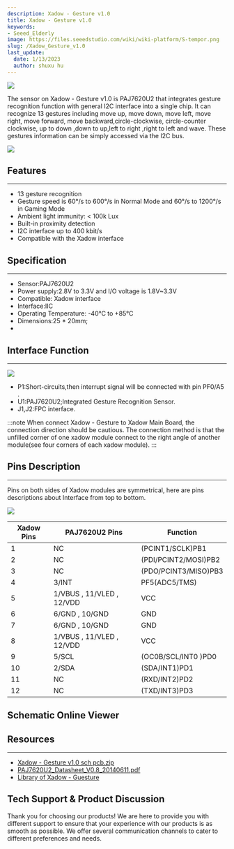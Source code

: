 ```yaml
---
description: Xadow - Gesture v1.0
title: Xadow - Gesture v1.0
keywords:
- Seeed_Elderly
image: https://files.seeedstudio.com/wiki/wiki-platform/S-tempor.png
slug: /Xadow_Gesture_v1.0
last_update:
  date: 1/13/2023
  author: shuxu hu
---
```


![](https://files.seeedstudio.com/wiki/Xadow_Gesture_v1.0/img/Xadow_-_Gesture_3.jpg)

The sensor on Xadow - Gesture v1.0 is PAJ7620U2 that integrates gesture recognition function with general I2C interface into a single chip. It can recognize 13 gestures including move up, move down, move left, move right, move forward, move backward,circle-clockwise, circle-counter clockwise, up to down ,down to up,left to right ,right to left and wave. These gestures information can be simply accessed via the I2C bus.

[![](https://files.seeedstudio.com/wiki/Seeed-WiKi/docs/images/300px-Get_One_Now_Banner-ragular.png)](https://www.seeedstudio.com/Xadow-Gesture-v1.0-p-2460.html)

## Features
---
- 13 gesture recognition
- Gesture speed is 60°/s to 600°/s in Normal Mode and 60°/s to 1200°/s in Gaming Mode
- Ambient light immunity: < 100k Lux
- Built-in proximity detection
- I2C interface up to 400 kbit/s
- Compatible with the Xadow interface

## Specification
---
- Sensor:PAJ7620U2
- Power supply:2.8V to 3.3V and I/O voltage is 1.8V~3.3V
- Compatible: Xadow interface
- Interface:IIC
- Operating Temperature: -40°C to +85°C
- Dimensions:25 * 20mm;
-
## Interface Function
---
![](https://files.seeedstudio.com/wiki/Xadow_Gesture_v1.0/img/Xadow_-_Gesture_2.jpg)

- P1:Short-circuits,then interrupt signal will be connected with pin PF0/A5 .
- U1:PAJ7620U2;Integrated Gesture Recognition Sensor.
- J1,J2:FPC interface.

:::note
When connect Xadow - Gesture to Xadow Main Board, the connection direction should be cautious. The connection method is that the unfilled corner of one xadow module connect to the right angle of another module(see four corners of each xadow module).
:::
## Pins Description
---
Pins on both sides of Xadow modules are symmetrical, here are pins descriptions about Interface from top to bottom.

![](https://files.seeedstudio.com/wiki/Xadow_Gesture_v1.0/img/Xadow_-_Gesture_5.jpg)

|Xadow Pins|	PAJ7620U2 Pins	|Function|
|---|---|---|
|1	|NC	|(PCINT1/SCLK)PB1
|2	|NC	|(PDI/PCINT2/MOSI)PB2
|3	|NC	|(PDO/PCINT3/MISO)PB3
|4	|3/INT	|PF5(ADC5/TMS)
|5	|1/VBUS , 11/VLED , 12/VDD	|VCC
|6	|6/GND , 10/GND	|GND
|7	|6/GND , 10/GND	|GND
|8	|1/VBUS , 11/VLED , 12/VDD	|VCC
|9	|5/SCL	|(OC0B/SCL/INT0 )PD0
|10	|2/SDA	|(SDA/INT1)PD1
|11	|NC	|(RXD/INT2)PD2
|12	|NC	|(TXD/INT3)PD3


## Schematic Online Viewer

<div className="altium-ecad-viewer" data-project-src="https://files.seeedstudio.com/wiki/Xadow_Gesture_v1.0/res/Xadow-_Gesture_v1.0_sch_pcb.zip" style={{borderRadius: '0px 0px 4px 4px', height: 500, borderStyle: 'solid', borderWidth: 1, borderColor: 'rgb(241, 241, 241)', overflow: 'hidden', maxWidth: 1280, maxHeight: 700, boxSizing: 'border-box'}}>
</div>



## Resources
---
- [Xadow - Gesture v1.0 sch pcb.zip](https://files.seeedstudio.com/wiki/Xadow_Gesture_v1.0/res/Xadow-_Gesture_v1.0_sch_pcb.zip)
- [PAJ7620U2_Datasheet_V0.8_20140611.pdf](https://files.seeedstudio.com/wiki/Xadow_Gesture_v1.0/res/PAJ7620U2_Datasheet_V0.8_20140611.pdf)
- [Library of Xadow - Guesture](https://github.com/Seeed-Studio/Grove_Guesture)

## Tech Support & Product Discussion

Thank you for choosing our products! We are here to provide you with different support to ensure that your experience with our products is as smooth as possible. We offer several communication channels to cater to different preferences and needs.

<div class="button_tech_support_container">
<a href="https://forum.seeedstudio.com/" class="button_forum"></a> 
<a href="https://www.seeedstudio.com/contacts" class="button_email"></a>
</div>

<div class="button_tech_support_container">
<a href="https://discord.gg/eWkprNDMU7" class="button_discord"></a> 
<a href="https://github.com/Seeed-Studio/wiki-documents/discussions/69" class="button_discussion"></a>
</div>
